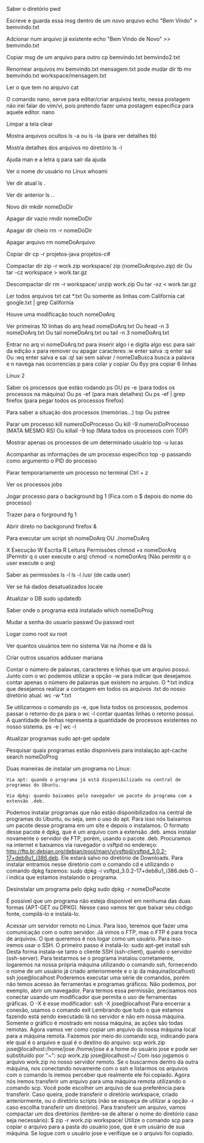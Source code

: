 Saber o diretório
pwd

Escreve e guarda essa msg dentro de um novo arquivo
echo "Bem Vindo" > bemvindo.txt

Adcionar num arquivo já existente
echo "Bem Vindo de Novo"  >> bemvindo.txt

Copiar msg de um arquivo para outro
cp bemvindo.txt bemvindo2.txt

Renomear arquivos
mv bemvindo.txt mensagem.txt
pode mudar dir tb
mv bemvindo.txt workspace/mensagem.txt

Ler o que tem no arquivo
cat

O comando nano, serve para editar/criar arquivos texto, nessa postagem não irei falar do vim/vi, pois pretendo fazer uma postagem específica para aquele editor.
nano

Limpar a tela
clear

Mostra arquivos ocultos
ls -a ou ls -la (para ver detalhes tb)

Mostra detalhes dos arquivos no diretório
ls -l

Ajuda
man e a letra q para sair da ajuda

Ver o nome do usuário no Linux
whoami

Ver dir atual
ls .

Ver dir anterior
ls ..

Novo dir
mkdir nomeDoDir

Apagar dir vazio
rmdir nomeDoDir

Apagar dir cheio
rm -r nomeDoDir

Apagar arquivo
rm nomeDoArquivo

Copiar dir
cp -r projetos-java projetos-c#

Compactar dir
zip -r work.zip workspace/
zip (nomeDoArquivo.zip) dir
Ou
tar -cz workspace > work.tar.gz

Descompactar dir
rm -r workspace/
unzip work.zip
Ou
tar -xz < work.tar.gz

Ler todos arquivos txt
cat *.txt
Ou somente as linhas com California cat google.txt | grep California

Houve uma modificação
touch nomeDoArq

Ver primeiras 10 linhas do arq
head nomeDoArq.txt
Ou
head -n 3 nomeDoArq.txt
Ou
tail nomeDoArq.txt ou tail -n 3 nomeDoArq.txt

Entrar no arq
vi nomeDoArq.txt
para inserir algo
i e digita algo
esc para sair da edição
x para remover ou apagar caracteres
:w enter salva
:q enter sai
Ou
:wq enter salva e sai
:q! sai sem salvar
/ nomeDaBusca busca a palavra e n navega nas ocorrencias
p para colar
y copiar Ou 6yy pra copiar 6 linhas


Linux 2

Saber os processos que estão rodando
ps 
OU ps -e (para todos os processos na máquina)
Ou ps -ef (para mais detalhes)
Ou ps -ef | grep firefox (para pegar todos os processos firefox)

Para saber a situação dos processos (memórias...)
top
Ou pstree

Parar um processo
kill numeroDoProcesso
Ou kill -9 numeroDoProcesso (MATA MESMO RS)
Ou killall -9 top (Mata todos os processos com TOP)

Mostrar apenas os processos de um determinado usuário
top -u lucas

Acompanhar as informações de um processo específico
top -p passando como argumento o PID do processo

Parar temporariamente um processo no terminal
Ctrl + z

Ver os processos
jobs

Jogar processo para o background
bg 1 (Fica com o $ depois do nome do processo)

Trazer para o forground
fg 1

Abrir direto no backgorund
firefox &

Para executar um script
sh nomeDoArq
OU ./nomeDoArq

X Execução W Escrita R Leitura
Permissões
chmod +x nomeDorArq (Permitir q o user execute o arq)
chmod -x nomeDorArq (Não permitir q o user execute o arq)

Saber as permissões
ls -l
ls -l /usr (de cada user)

Ver se há dados desatualizados
locale

Atualizar o DB
sudo updatedb

Saber onde o programa está instalado
which nomeDoProg

Mudar a senha do usuario
passwd
Ou passwd root 

Logar como root
su root

Ver quantos usuários tem no sistema
Vai na /home e dá ls

Criar outros usuarios
adduser mariana

Contar o número de palavras, caracteres e linhas que um arquivo possui. Junto com o wc podemos utilizar a opção -w para indicar que desejamos contar apenas o número de palavras que existem no arquivo. O *.txt indica que desejamos realizar a contagem em todos os arquivos .txt do nosso diretório atual.
wc -w *.txt

Se utilizarmos o comando ps -e, que lista todos os processos, podemos passar o retorno do ps para o wc -l contar quantas linhas o retorno possui. A quantidade de linhas representa a quantidade de processos existentes no nosso sistema.
ps -e | wc -l

Atualizar programas
sudo apt-get update

Pesquisar quais programas estão disponíveis para instalação
apt-cache search nomeDoProg

Duas maneiras de instalar um programa no Linux:

    Via apt: quando o programa já está disponibilizado na central de programas do Ubuntu.

    Via dpkg: quando baixamos pelo navegador um pacote do programa com a extensão .deb.


Podemos instalar programas que não estão disponibilizados na central de programas do Ubuntu, ou seja, sem o uso do apt. Para isso nós baixamos um pacote desse programa em um site e depois o instalamos. O formato desse pacote é dpkg, que é um arquivo com a extensão .deb.
amos instalar novamente o servidor de FTP, porém, usando o pacote .deb. Procuramos na internet e baixamos via navegador o vsftpd no endereço: http://ftp.br.debian.org/debian/pool/main/v/vsftpd/vsftpd_3.0.2-17+deb8u1_i386.deb. Ele estará salvo no diretório de Downloads. Para instalar entramos nesse diretório com o comando cd e utilizando o comando dpkg fazemos:
sudo dpkg -i vsftpd_3.0.2-17+deb8u1_i386.deb
O -i indica que estamos instalando o programa. 

Desinstalar um programa pelo dpkg
sudo dpkg -r nomeDoPacote

É possível que um programa não esteja disponível em nenhuma das duas formas (APT-GET ou DPKG). Nesse caso vamos ter que baixar seu código fonte, compilá-lo e instalá-lo. 

Acessar um servidor remoto no Linux. Para isso, teremos que fazer uma comunicação com o outro servidor. Já vimos o FTP, mas o FTP é para troca de arquivos. O que queremos é nos logar como um usuário. Para isso iremos usar o SSH. O primeiro passo é instalá-lo:
sudo apt-get install ssh
Desta forma instala-se tanto o cliente SSH (ssh-client), quando o servidor (ssh-server). Para testarmos se o programa instalou corretamente, logaremos na nossa própria máquina utilizando o comando ssh, fornecendo o nome de um usuário já criado anteriormente e o ip da máquina(localhost)
ssh jose@localhost
Poderemos executar uma série de comandos, porém não temos acesso às ferramentas e programas gráficos. Não podemos, por exemplo, abrir um navegador.
Para termos essa permissão, precisamos nos conectar usando um modificador que permita o uso de ferramentas gráficas. O -X é esse modificador:
ssh -X jose@localhost
Para encerrar a conexão, usamos o comando exit
Lembrando que tudo o que estamos fazendo está sendo executado lá no servidor e não em nossa máquina. Somente o gráfico é mostrado em nossa máquina, as ações são todas remotas.
Agora vamos ver como copiar um arquivo da nossa máquina local para a máquina remota. Fazemos por meio do comando scp, indicando para ele qual é o arquivo e qual é o destino do arquivo:
scp work.zip jose@localhost:/home/jose
/home/jose é a home do usuário jose e pode ser substituído por "~":
scp work.zip jose@localhost:~/
Com isso jogamos o arquivo work.zip no nosso servidor remoto. Se o buscarmos dentro da outra máquina, nos conectando novamente com o ssh e listarmos os arquivos com o comando ls iremos perceber que realmente ele foi copiado.
Agora nós iremos transferir um arquivo para uma máquina remota utilizando o comando scp.
Você pode escolher um arquivo de sua preferência para transferir. Caso queira, pode transferir o diretório workspace, criado anteriormente, ou o diretório scripts (não se esqueça de utilizar a opção -r caso escolha transferir um diretório). Para transferir um arquivo, vamos compactar um dos diretórios (lembre-se de alterar o nome do diretório caso seja necessário):
$ zip -r work.zip workspace/
Utilize o comando scp para copiar o arquivo para a pasta do usuário jose, que é um usuário de sua máquina. Se logue com o usuário jose e verifique se o arquivo foi copiado.
